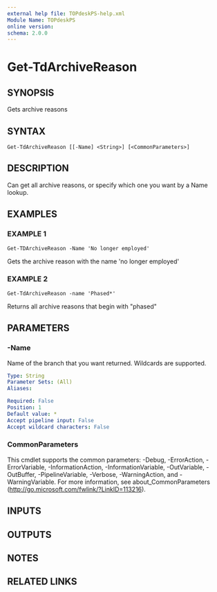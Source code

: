 ```yaml
---
external help file: TOPdeskPS-help.xml
Module Name: TOPdeskPS
online version:
schema: 2.0.0
---
```


# Get-TdArchiveReason

## SYNOPSIS
Gets archive reasons

## SYNTAX

```
Get-TdArchiveReason [[-Name] <String>] [<CommonParameters>]
```

## DESCRIPTION
Can get all archive reasons, or specify which one you want by a Name lookup.

## EXAMPLES

### EXAMPLE 1
```
Get-TDArchiveReason -Name 'No longer employed'
```

Gets the archive reason with the name 'no longer employed'

### EXAMPLE 2
```
Get-TdArchiveReason -name 'Phased*'
```

Returns all archive reasons that begin with "phased"

## PARAMETERS

### -Name
Name of the branch that you want returned.
Wildcards are supported.

```yaml
Type: String
Parameter Sets: (All)
Aliases:

Required: False
Position: 1
Default value: *
Accept pipeline input: False
Accept wildcard characters: False
```

### CommonParameters
This cmdlet supports the common parameters: -Debug, -ErrorAction, -ErrorVariable, -InformationAction, -InformationVariable, -OutVariable, -OutBuffer, -PipelineVariable, -Verbose, -WarningAction, and -WarningVariable.
For more information, see about_CommonParameters (http://go.microsoft.com/fwlink/?LinkID=113216).

## INPUTS

## OUTPUTS

## NOTES

## RELATED LINKS
